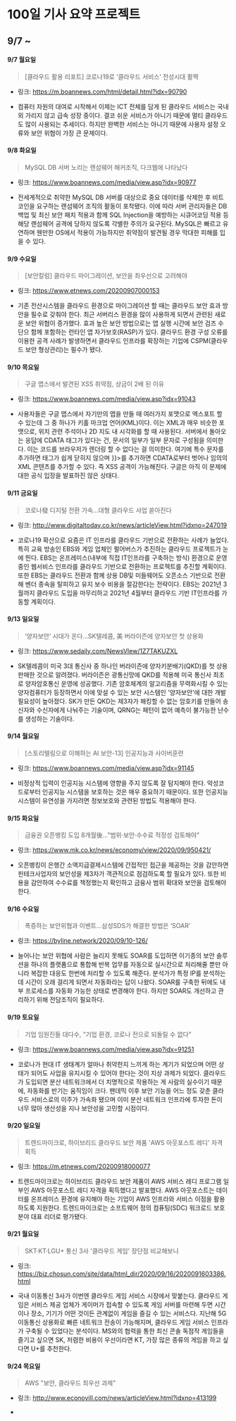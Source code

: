 100일 기사 요약 프로젝트
=================
9/7 ~
-----------------

#### 9/7 월요일
> [클라우드 활용 리포트] 코로나19로 ‘클라우드 서비스’ 전성시대 활짝
* 링크: <https://m.boannews.com/html/detail.html?idx=90790>   
- 컴퓨터 자원의 대여로 시작해서 이제는 ICT 전체를 담게 된 클라우드 서비스는 국내외 가리지 않고 급속 성장 중이다. 결코 쉬운 서비스가 아니기 때문에 멀티 클라우드도 많이 사용되는 추세이다.
하지만 완벽한 서비스는 아니기 때문에 사용자 설정 오류와 보안 위협이 가장 큰 문제이다.

#### 9/8 화요일
> MySQL DB 서버 노리는 랜섬웨어 해커조직, 다크웹에 나타났다
* 링크: <https://www.boannews.com/media/view.asp?idx=90977>   
- 전세계적으로 취약한 MySQL DB 서버를 대상으로 중요 데이터를 삭제한 후 비트코인을 요구하는 랜섬웨어 조직의 활동이 포착됐다. 이에 따라 서버 관리자들은 DB 백업 및 최신 보안 패치 적용과 함께 SQL Injection을 예방하는 시큐어코딩 적용 등 해당 랜섬웨어 공격에 당하지 않도록 각별한 주의가 요구된다. MySQL은 빠르고 유연하며 웬만한 OS에서 적용이 가능하지만 취약점이 발견될 경우 막대한 피해를 입을 수 있다.

#### 9/9 수요일
> [보안칼럼] 클라우드 마이그레이션, 보안을 최우선으로 고려해야
* 링크: <https://www.etnews.com/20200907000153>   
- 기존 전산시스템을 클라우드 환경으로 마이그레이션 할 때는 클라우드 보안 효과 방안을 필수로 갖춰야 한다. 최근 서버리스 환경을 많이 사용하게 되면서 관련된 새로운 보안 위협이 증가했다. 효과 높은 보안 방법으로는 앱 실행 시간에 보안 검즈 수단으 함께 포함하는 런타인 앱 자가보호(RASP)가 있다. 클라우드 환경 구성 오류를 이용한 공격 사례가 발생하면서 클라우드 인프라를 확장하는 기업에 CSPM(클라우드 보안 형상관리)는 필수가 됐다.

#### 9/10 목요일
> 구글 맵스에서 발견된 XSS 취약점, 상금이 2배 된 이유
* 링크: <https://www.boannews.com/media/view.asp?idx=91043>   
- 사용자들은 구글 맵스에서 자기만의 맵을 만들 때 여러가지 포맷으로 엑스포트 할 수 있는데 그 중 하나가 키홀 마크업 언어(KML)이다. 이는 XML과 매우 비슷한 포맷으로, 위치 관련 주석이나 2D 지도 내 시각화를 할 때 사용된다. 서버에서 돌아오는 응답에 CDATA 태그가 있다는 건, 문서의 일부가 일부 문자로 구성됨을 의미한다. 이는 코드를 브라우저가 렌더링 할 수 없다는 걸 의미한다. 여기에 특수 문자를 추가하면 태그가 쉽게 닫히지 않으며 }}>를 추가하면 CDATA로부터 벗어나 임의의 XML 콘텐츠를 추가할 수 있다. 즉 XSS 공격이 가능해진다. 구글은 아직 이 문제에 대한 공식 입장을 발표하진 않은 상태다.

#### 9/11 금요일
> 코로나發 디지털 전환 가속...대형 클라우드 사업 쏟아진다
* 링크: <http://www.digitaltoday.co.kr/news/articleView.html?idxno=247019>   
- 코로나19 확산으로 요즘은 IT 인프라를 클라우드 기반으로 전환하는 사례가 늘었다. 특히 교육 방송인 EBS와 게임 업체인 펄어버스가 추진하는 클라우드 프로젝트가 눈에 띈다. EBS는 온프레미스(내부에 직접 IT인프라를 구축하는 방식) 환경으로 운영중인 웹서비스 인프라를 클라우드 기반으로 전환하는 프로젝트를 추진할 계획이다. 또한 EBS는 클라우드 전환과 함께 상용 DB및 미들웨어도 오픈소스 기반으로 전환해 벤더 종속을 탈피하고 유지 보수 비용을 절감한다는 전략이다. EBS는 2021년 3월까지 클라우드 도입을 마무리하고 2021년 4월부터 클라우드 기반 IT인프라를 가동할 계획이다.

#### 9/13 일요일
> ‘양자보안’ 시대가 온다…SK텔레콤, 美 버라이즌에 양자보안 첫 상용화
* 링크: <https://www.sedaily.com/NewsVIew/1Z7TAKUZXL>   
- SK텔레콤이 미국 3대 통신사 중 하나인 버라이즌에 양자키분배기(QKD)를 첫 상용 판매한 것으로 알려졌다. 버라이즌은 광통신망에 QKD를 적용해 미국 통신사 최초로 양자암호통신 운영에 성공했다. 기존 암호체계의 알고리즘을 무력화시킬 수 있는 양자컴퓨터가 등장하면서 이에 맞설 수 있는 보안 시스템인 '양자보안'에 대한 개발 필요성이 높아졌다. SK가 만든 QKD는 제3자가 해킹할 수 없는 암호키를 만들어 송신자와 수신자에게 나눠주는 기술이며, QRNG는 패턴이 없어 예측이 불가능한 난수를 생성하는 기술이다.

#### 9/14 월요일
> [스토리텔링으로 이해하는 AI 보안-13] 인공지능과 사이버훈련
* 링크: <https://www.boannews.com/media/view.asp?idx=91145>   
- 비정상적 입력이 인공지능 시스템에 영향을 주지 않도록 잘 탐지해야 한다. 악성코드로부터 인공지능 시스템을 보호하는 것은 매우 중요하기 때문이다. 또한 인공지능 시스템이 유연성을 가지려면 정보보호와 관련된 방법도 적용해야 한다. 

#### 9/15 화요일
> 금융권 오픈뱅킹 도입 8개월後…"범위·보안·수수료 적정성 검토해야"
* 링크: <https://www.mk.co.kr/news/economy/view/2020/09/950421/>   
- 오픈뱅킹이 은행간 소액지급결제시스템에 간접적인 접근을 제공하는 것을 감안하면 핀테크사업자의 보안성을 제3자가 객관적으로 점검하도록 할 필요가 있다. 또한 비용을 감안하여 수수료를 책정했는지 확인하고 금융사 범위 확대와 보안을 검토해야 한다.

#### 9/16 수요일
> 폭증하는 보안위협과 이벤트…삼성SDS가 해결한 방법은 ‘SOAR’
* 링크: <https://byline.network/2020/09/10-126/>   
- 늘어나는 보안 위협에 사람은 늘리지 못해도 SOAR를 도입하면 이기종의 보안 솔루션을 하나의 플랫폼으로 통합해 반복 업무를 자동으로 실시간으로 처리해줄 뿐만 아니라 복잡한 대응도 한번에 처리할 수 있도록 해준다. 분석가가 특정 IP를 분석하는데 시간이 오래 걸리게 되면서 자동화라는 답이 나왔다. SOAR를 구축한 뒤에도 내부 프로세스를 자동화 가능한 상태로 변경해야 한다. 하지만 SOAR도 개선하고 관리하기 위해 전담조직이 필요하다.

#### 9/19 토요일
> 기업 임원진들 대다수, “기업 환경, 코로나 전으로 되돌릴 수 없다”
* 링크: <https://www.boannews.com/media/view.asp?idx=91251>   
- 코로나가 현대 IT 생태계가 얼마나 취약한지 느끼게 하는 계기가 되었으며 어떤 상태가 되어도 사업을 유지시킬 수 있어야 한다는 것이 지상 과제가 되었다. 클라우드가 도입되면 분산 네트워크에서 더 치명적으로 작용하는 게 사람의 실수이기 때문에, 자동화를 반기는 움직임이 크다. 팬데믹 이후 보안 기능을 어느 정도 갖춘 클라우드 서비스로의 이주가 가속화 됐으며 이미 분산 네트워크 인프라에 투자한 돈이 너무 많아 생산성을 지나 보안성을 고민할 시점이다.

#### 9/20 일요일
> 트렌드마이크로, 하이브리드 클라우드 보안 제품 'AWS 아웃포스트 레디' 자격 회득
* 링크: <https://m.etnews.com/20200918000077>   
- 트렌드마이크로는 하이브리드 클라우드 보안 제품이 AWS 서비스 레디 프로그램 일부인 AWS 아웃포스트 레디 자격을 획득했다고 발표했다. AWS 아웃포스트는 데이터를 온프레미스 환경에 유지해야 하는 기업이 AWS 인프라와 서비스 이점을 활용하도록 지원한다. 트렌드마이크로는 소프트웨어 정의 컴퓨팅(SDC) 워크로드 보호 분야 대표 리더로 평가됐다. 

#### 9/21 월요일
> SKT·KT·LGU+ 통신 3사 '클라우드 게임' 장단점 비교해보니
* 링크: <https://biz.chosun.com/site/data/html_dir/2020/09/16/2020091603386.html>   
- 국내 이동통신 3사가 이번엔 클라우드 게임 서비스 시장에서 맞붙는다. 클라우드 게임은 서비스 제공 업체가 게이머가 접속할 수 있도록 게임 서버를 마련해 두면 시간이나 장소, 기기가 어떤 것이든 관계없이 게임을 즐길 수 있는 서비스다. 지난해 5G 이동통신 상용화로 빠른 네트워크 전송이 가능해지며, 클라우드 게임 서비스 인프라가 구축될 수 있었다는 분석이다. MS와의 협력을 통한 최신 콘솔 독점작 게임들을 즐기고 싶으면 SK, 저렴한 비용이 우선이라면 KT, 가장 많은 종류의 게임을 하고 싶다면 U+를 추천한다. 

#### 9/24 목요일
> AWS "보안, 클라우드 최우선 과제"
* 링크: <http://www.econovill.com/news/articleView.html?idxno=413199>   
- 
